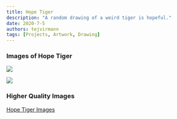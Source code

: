 ```yaml
---
title: Hope Tiger
description: "A random drawing of a weird tiger is hopeful."
date: 2020-7-5
authors: tejvirmann
tags: [Projects, Artwork, Drawing]
---
```


### Images of Hope Tiger

![](https://firebasestorage.googleapis.com/v0/b/tejvir-website.appspot.com/o/HopeTiger%2F1.png?alt=media&token=b209a5f0-261e-461e-9216-843ec6a4744e)


![](https://firebasestorage.googleapis.com/v0/b/tejvir-website.appspot.com/o/HopeTiger%2F2.png?alt=media&token=5fe6c202-fec5-4d1c-acfa-fc20a52d8e7f)


### Higher Quality Images
[Hope Tiger Images](https://firebasestorage.googleapis.com/v0/b/tejvir-website.appspot.com/o/HopeTiger%2FHopeTiger.pdf?alt=media&token=0c971f7e-47e4-4764-8f7f-6c647976de70)